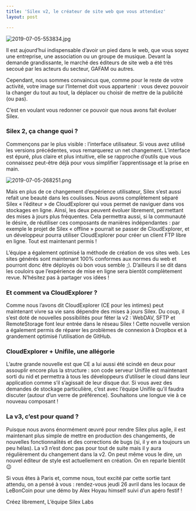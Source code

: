 ```yaml
---
title: 'Silex v2, le créateur de site web que vous attendiez'
layout: post

---
```

![2019-07-05-553834.jpg](http://lexoyo.me/silexlabs.org//assets/2019-07-05-553834.jpg)

Il est aujourd’hui indispensable d’avoir un pied dans le web, que vous soyez une entreprise, une association ou un groupe de musique. Devant la demande grandissante, le marché des éditeurs de site web a été très secoué par les acteurs du secteur, GAFAM ou autres.


<!-- more -->


Cependant, nous sommes convaincus que, comme pour le reste de votre activité, votre image sur l’Internet doit vous appartenir : vous devez pouvoir la changer du tout au tout, la déplacer ou choisir de mettre de la publicité (ou pas).

C’est en voulant vous redonner ce pouvoir que nous avons fait évoluer Silex.

### Silex 2, ça change quoi ?

Commençons par le plus visible : l’interface utilisateur. Si vous avez utilisé les versions précédentes, vous remarquerez un net changement. L’interface est épuré, plus claire et plus intuitive, elle se rapproche d’outils que vous connaissez peut-être déjà pour vous simplifier l’apprentissage et la prise en main.

![2019-07-05-268251.png](http://lexoyo.me/silexlabs.org//assets/2019-07-05-268251.png)

Mais en plus de ce changement d’expérience utilisateur, Silex s’est aussi refait une beauté dans les coulisses. Nous avons complètement séparé Silex « l’éditeur » de CloudExplorer qui vous permet de naviguer dans vos stockages en ligne. Ainsi, les deux peuvent évoluer librement, permettant des mises à jours plus fréquentes. Cela permettra aussi, si la communauté le désire, de réutiliser ces composants de manières indépendantes : par exemple le projet de Silex « offline » pourrait se passer de CloudExplorer, et un développeur pourra utiliser CloudExplorer pour créer un client FTP libre en ligne. Tout est maintenant permis !

L’équipe a également optimisé la méthode de création de vos sites web. Les sites générés sont maintenant 100% conformes aux normes du web et pourront donc être déployés où bon vous semble ;). D’ailleurs il se dit dans les couloirs que l’expérience de mise en ligne sera bientôt complètement revue. N’hésitez pas à partager vos idées !

### Et comment va CloudExplorer ?

Comme nous l’avons dit CloudExplorer (CE pour les intimes) peut maintenant vivre sa vie sans dépendre des mises à jours Silex. Du coup, il s’est doté de nouvelles possibilités pour fêter la v2 : WebDAV, SFTP et RemoteStorage font leur entrée dans le réseau Silex ! Cette nouvelle version a également permis de réparer les problèmes de connexion à Dropbox et à grandement optimisé l’utilisation de GitHub.


### CloudExplorer + Unifile, une allégorie

L’autre grande nouvelle est que CE a lui aussi été scindé en deux pour assouplir encore plus la structure : son code serveur Unifile est maintenant sorti du nid et permettra à tous les développeurs d’utiliser le cloud dans leur application comme s’il s’agissait de leur disque dur. Si vous avez des demandes de stockage particulière, c’est avec l’équipe Unifile qu’il faudra discuter (autour d’un verre de préférence). Souhaitons une longue vie à ce nouveau composant !

### La v3, c’est pour quand ?

Puisque nous avons énormément œuvré pour rendre Silex plus agile, il est maintenant plus simple de mettre en production des changements, de nouvelles fonctionnalités et des corrections de bugs (si, il y en a toujours un peu hélas). La v3 n’est donc pas pour tout de suite mais il y aura régulièrement du changement dans la v2. On peut même vous le dire, un nouvel éditeur de style est actuellement en création. On en reparle bientôt 😉

Si vous êtes à Paris et, comme nous, tout excité par cette sortie tant attendu, on a pensé à vous : rendez-vous jeudi 26 avril dans les locaux de LeBonCoin pour une démo by Alex Hoyau himself suivi d’un apéro festif !

Créez librement,
L’équipe Silex Labs


